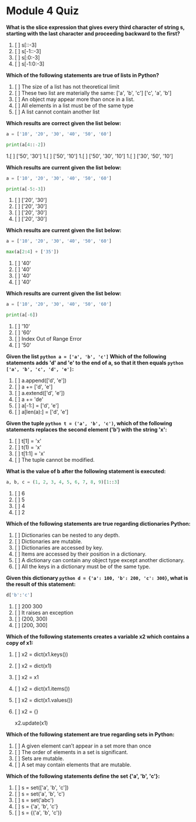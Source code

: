 # Module 4 Quiz

**What is the slice expression that gives every third character of string s, starting with the last character and proceeding backward to the first?**

1. [ ] s[::-3]
1. [ ] s[-1::-3]
1. [ ] s[:0:-3]
1. [ ] s[-1:0:-3]

**Which of the following statements are true of lists in Python?**

1. [ ] The size of a list has not theoretical limit
1. [ ] These two list are materially the same:
    ['a', 'b', 'c']
    ['c', 'a', 'b']
1. [ ] An object may appear more than once in a list.
1. [ ] All elements in a list must be of the same type
1. [ ] A list cannot contain another list


**Which results are correct given the list below:**

```python
a = ['10', '20', '30', '40', '50', '60']
```
```python
print(a[4::-2])
```
1.[ ] ['50', '30']
1.[ ] ['50', '10']
1.[ ] ['50', '30', '10']
1.[ ] ['30', '50', '10']

**Which results are current given the list below:**

```python
a = ['10', '20', '30', '40', '50', '60']
```
```python
print(a[-5:-3])
```
1. [ ] ['20', '30']
1. [ ] ['20', '30']
1. [ ] ['20', '30']
1. [ ] ['20', '30']

**Which results are current given the list below:**

```python
a = ['10', '20', '30', '40', '50', '60']
```
```python
max(a[2:4] + ['35'])
```
1. [ ] '40'
1. [ ] '40'
1. [ ] '40'
1. [ ] '40'

**Which results are current given the list below:**

```python
a = ['10', '20', '30', '40', '50', '60']
```
```python
print(a[-6])
```
1. [ ] '10'
1. [ ] '60'
1. [ ] Index Out of Range Error
1. [ ] '50'

**Given the list ```python a = ['a', 'b', 'c']``` Which of the following statements adds 'd' and 'e' to the end of a, so that it then equals ```python ['a', 'b', 'c', 'd', 'e']```:**

1. [ ] a.append(['d', 'e'])
1. [ ] a += ['d', 'e']
1. [ ] a.extend(['d', 'e'])
1. [ ] a += 'de'
1. [ ] a[-1:] = ['d', 'e']
1. [ ] a[len(a):] = ['d', 'e']

**Given the tuple ```python t = ('a', 'b', 'c')```, which of the following statements replaces the second element ('b') with the string 'x':**

1. [ ] t[1] = 'x'
1. [ ] t(1) = 'x'
1. [ ] t[1:1] = 'x'
1. [ ] The tuple cannot be modified.

**What is the value of b after the following statement is executed:**

```python
a, b, c = (1, 2, 3, 4, 5, 6, 7, 8, 9)[1::3]
```

1. [ ] 6
1. [ ] 5
1. [ ] 4
1. [ ] 2

**Which of the following statements are true regarding dictionaries Python:**

1. [ ] Dictionaries can be nested to any depth.
1. [ ] Dictionaries are mutable.
1. [ ] Dictionaries are accessed by key.
1. [ ] Items are accessed by their position in a dictionary.
1. [ ] A dictionary can contain any object type except another dictionary.
1. [ ] All the keys in a dictionary must be of the same type.

**Given this dictionary ```python d = {'a': 100, 'b': 200, 'c': 300}```, what is the result of this statement:**

```python
d['b':'c']
```

1. [ ] 200 300
1. [ ] It raises an exception
1. [ ] (200, 300)
1. [ ] [200, 300]

**Which of the following statements creates a variable x2 which contains a copy of x1:**

1. [ ] x2 = dict(x1.keys())
1. [ ] x2 = dict(x1)
1. [ ] x2 = x1
1. [ ] x2 = dict(x1.items())
1. [ ] x2 = dict(x1.values())
1. [ ] 
    x2 = {}

    x2.update(x1)

**Which of the following statement are true regarding sets in Python:**

1. [ ] A given element can’t appear in a set more than once
1. [ ] The order of elements in a set is significant.
1. [ ] Sets are mutable.
1. [ ] A set may contain elements that are mutable.

**Which of the following statements define the set {'a', 'b', 'c'}:**

1. [ ] s = set(['a', 'b', 'c'])
1. [ ] s = set('a', 'b', 'c')
1. [ ] s = set('abc')
1. [ ] s = {'a', 'b', 'c'}
1. [ ] s = {('a', 'b', 'c')}